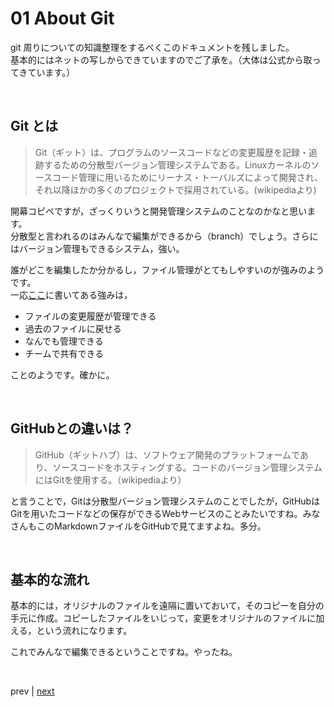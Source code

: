 # 01 About Git

git 周りについての知識整理をするべくこのドキュメントを残しました。  
基本的にはネットの写しからできていますのでご了承を。（大体は公式から取ってきています。）

</br>

## Git とは

> Git（ギット）は、プログラムのソースコードなどの変更履歴を記録・追跡するための分散型バージョン管理システムである。Linuxカーネルのソースコード管理に用いるためにリーナス・トーバルズによって開発され、それ以降ほかの多くのプロジェクトで採用されている。(wikipediaより)

開幕コピペですが，ざっくりいうと開発管理システムのことなのかなと思います。  
分散型と言われるのはみんなで編集ができるから（branch）でしょう。さらにはバージョン管理もできるシステム，強い。  

誰がどこを編集したか分かるし，ファイル管理がとてもしやすいのが強みのようです。  
一応[ここ](https://www.sejuku.net/blog/5756)に書いてある強みは，

* ファイルの変更履歴が管理できる
* 過去のファイルに戻せる
* なんでも管理できる
* チームで共有できる  

ことのようです。確かに。

</br>

## GitHubとの違いは？

>GitHub（ギットハブ）は、ソフトウェア開発のプラットフォームであり、ソースコードをホスティングする。コードのバージョン管理システムにはGitを使用する。（wikipediaより）

と言うことで，Gitは分散型バージョン管理システムのことでしたが，GitHubはGitを用いたコードなどの保存ができるWebサービスのことみたいですね。みなさんもこのMarkdownファイルをGitHubで見てますよね。多分。


</br>

## 基本的な流れ

基本的には，オリジナルのファイルを遠隔に置いておいて，そのコピーを自分の手元に作成。コピーしたファイルをいじって，変更をオリジナルのファイルに加える，という流れになります。  

これでみんなで編集できるということですね。やったね。

</br>

prev | [next](https://github.com/laika90/b2multicopter/blob/master/documents/git/02_git_terms.md)




